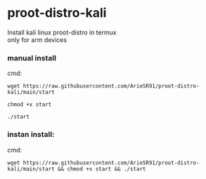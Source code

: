 # proot-distro-kali
Install kali linux proot-distro in termux\
only for arm devices
### manual install
cmd:
```
wget https://raw.githubusercontent.com/ArieSR91/proot-distro-kali/main/start
```
```
chmod +x start
```
```
./start
```
### instan install:
cmd:
```
wget https://raw.githubusercontent.com/ArieSR91/proot-distro-kali/main/start && chmod +x start && ./start
```
